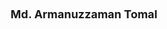---
layout: page
title:  <font size = 4> Md. Armanuzzaman Tomal </font>
description: University at Buffalo, <br />2024 <br /> Postdoc at Northeastern University
img: assets/img/members/tomal.jpg
importance: 4
category: Postdocs
redirect: https://tomal-kuet.github.io/armanuzzaman/
---